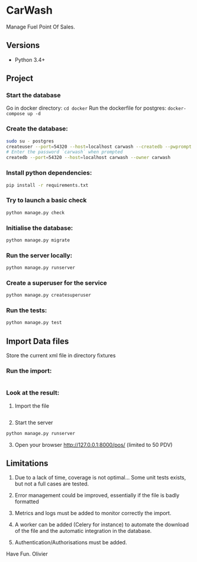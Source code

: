 # CarWash

Manage Fuel Point Of Sales.

## Versions

- Python 3.4+

## Project

### Start the database

Go in docker directory:
```cd docker```
Run the dockerfile for postgres:
```docker-compose up -d```

### Create the database:

```sh
sudo su - postgres
createuser --port=54320 --host=localhost carwash --createdb --pwprompt
# Enter the password `carwash` when prompted
createdb --port=54320 --host=localhost carwash --owner carwash
```

### Install python dependencies:

```sh
pip install -r requirements.txt
```

### Try to launch a basic check

```sh
python manage.py check
```

### Initialise the database:

```sh
python manage.py migrate
```

### Run the server locally:

```sh
python manage.py runserver
```

### Create a superuser for the service

```sh
python manage.py createsuperuser
```

### Run the tests:

```sh
python manage.py test
```

## Import Data files
Store the current xml file in directory fixtures

### Run the import:
```python import_file.py --filename fixtures/<name_of_xml_file>
```

### Look at the result:
1. Import the file
```python import_file.py --filename fixtures/PrixCarburants_instantane.xml
```
2. Start the server
```sh
python manage.py runserver
```
3. Open your browser
http://127.0.0.1:8000/pos/
(limited to 50 PDV)

## Limitations
1. Due to a lack of time, coverage is not optimal...
Some unit tests exists, but not a full cases are tested.

2. Error management could be improved, essentially if the file is badly formatted

3. Metrics and logs must be added to monitor correctly the import.

4. A worker can be added (Celery for instance) to automate the download of the file and the automatic integration in the database.

5. Authentication/Authorisations must be added.

Have Fun.
Olivier
